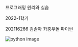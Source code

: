 <!--Heading-->

<p align="center">
  
프로그래밍 원리와 실습

2022-1학기

202116266 김솔아
좌충우돌 파이썬


  ![python image](https://bygritmind.files.wordpress.com/2020/12/image-4.png?w=1024)

